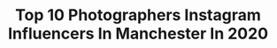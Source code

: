 ---
title: Top 10 Photographers Instagram Influencers In Manchester In 2020
description: >-
  Find top photographers Instagram influencers in Manchester in 2020. Most popular hashtags: #airbus #manchester #boeing #manchesterairport.
platform: Instagram
profiles:
  - username: "mattmcnulty_photo"
    fullname: >-
      Matt McNulty
    location: "United Kingdom"
    followers: 11259
    engagement: 797
    commentsToLikes: 0.011650
    avatar: "https://scontent-ams4-1.cdninstagram.com/v/t51.2885-19/s320x320/87693249_696983821047994_3073928623690874880_n.jpg?_nc_ht=scontent-ams4-1.cdninstagram.com&_nc_ohc=NJFRQC4uZp8AX8Wk2H4&oh=cd6cd5ac255eaa77d5d27c95ad7d189b&oe=5EB90C1B"
    verified: false
    hashtags: "#premierleague, #youthfootball, #football, #rodri"
  - username: "tonyhunter_bw"
    fullname: >-
      Tony Hunter
    location: "United Kingdom"
    followers: 7289
    engagement: 1392
    commentsToLikes: 0.037689
    avatar: "https://scontent-nrt1-1.cdninstagram.com/v/t51.2885-19/s320x320/81842333_1080194912324367_1707898555617771520_n.jpg?_nc_ht=scontent-nrt1-1.cdninstagram.com&_nc_ohc=z35c6zWz7SgAX8YUHQH&oh=76db7e32c9509b4fda9a5806b4411931&oe=5EB6B861"
    verified: false
    hashtags: "#pr0ject, #raw, #sonycollective, #bnw"
  - username: "foodshak"
    fullname: >-
      FoodShak
    location: "United Kingdom"
    followers: 19435
    engagement: 493
    commentsToLikes: 0.041281
    avatar: "https://scontent-amt2-1.cdninstagram.com/v/t51.2885-19/s320x320/71534008_544182069658743_5162428463612690432_n.jpg?_nc_ht=scontent-amt2-1.cdninstagram.com&_nc_ohc=at6zHr4wVWgAX_cAWH7&oh=65a1b134852074cd2e3292453a8c158d&oe=5EB8F3BB"
    verified: false
    hashtags: "#foodshak, #foodstagram, #burger, #foodgram"
  - username: "supersiavro"
    fullname: >-
      Simon
    location: "United Kingdom"
    followers: 2322
    engagement: 1436
    commentsToLikes: 0.090693
    avatar: "https://scontent-ams4-1.cdninstagram.com/v/t51.2885-19/s320x320/73165365_1075498882841335_517539049452339200_n.jpg?_nc_ht=scontent-ams4-1.cdninstagram.com&_nc_ohc=q1M969KRAqAAX89Uf-I&oh=026c45e0fcfbf78a078d2006bf062b5d&oe=5EA4D5B4"
    verified: false
    hashtags: "#a319, #cathaypacific, #boeinglovers, #jet2"
  - username: "danvernonphoto"
    fullname: >-
      Dan Vernon
    location: "United Kingdom"
    followers: 7434
    engagement: 773
    commentsToLikes: 0.014735
    avatar: "https://scontent-lhr8-1.cdninstagram.com/v/t51.2885-19/s320x320/23734981_128303007847626_1708501581911031808_n.jpg?_nc_ht=scontent-lhr8-1.cdninstagram.com&_nc_ohc=QPzwZoavUt4AX9JJEUA&oh=b9e1b4b42ba893dd1edf97dc608d35b5&oe=5EBA9950"
    verified: false
    hashtags: "#runner, #sunset, #peakdistrictphotography, #documentary"
  - username: "enda_burke"
    fullname: >-
      Enda Burke
    location: "United Kingdom"
    followers: 8626
    engagement: 958
    commentsToLikes: 0.008968
    avatar: "https://scontent-ams4-1.cdninstagram.com/v/t51.2885-19/s320x320/18514292_1695941040700339_5620729799405207552_a.jpg?_nc_ht=scontent-ams4-1.cdninstagram.com&_nc_ohc=vzTTFOivluoAX-JJPBp&oh=d767048746ef7b7a2a03e4a8f0e2368f&oe=5EB9E41B"
    verified: false
    hashtags: "#airatlanta, #panning, #a330, #eastmidlands"
  - username: "matthewsaviation"
    fullname: >-
      Matt NCL Planespotter 🛫 (5K)
    location: "United Kingdom"
    followers: 5179
    engagement: 1048
    commentsToLikes: 0.108279
    avatar: "https://scontent-lhr8-1.cdninstagram.com/v/t51.2885-19/s320x320/90672926_1296807820527209_5901264238407581696_n.jpg?_nc_ht=scontent-lhr8-1.cdninstagram.com&_nc_ohc=fmW2_I00DwAAX-tOg6_&oh=a1e20032f1fdc644d5ca21091a4de52f&oe=5EBB381D"
    verified: false
    hashtags: "#changiairport, #777, #aviator, #boeing747"
  - username: "saraolkowska"
    fullname: >-
      Sara Olkowska
    location: "United Kingdom"
    followers: 17195
    engagement: 543
    commentsToLikes: 0.088062
    avatar: "https://scontent-gmp1-1.cdninstagram.com/v/t51.2885-19/s150x150/28153186_176605356399528_6313241156457070592_n.jpg?_nc_ht=scontent-gmp1-1.cdninstagram.com&_nc_ohc=GJqL476HEPQAX9q1ZFN&oh=e0fd66fa09c6861e38fad2087fc8435f&oe=5EB704EA"
    verified: false
    hashtags: "#whitesmile, #gazi, #cookingwomaninthekitchen, #blondegirlwithglasses"
  - username: "tinaob83"
    fullname: >-
      Tina O’Brien
    location: "United Kingdom"
    followers: 426247
    engagement: 264
    commentsToLikes: 0.011179
    avatar: "https://scontent-lhr8-1.cdninstagram.com/v/t51.2885-19/s320x320/25010278_143391313030198_1245497643476451328_n.jpg?_nc_ht=scontent-lhr8-1.cdninstagram.com&_nc_ohc=Aeev-WBGmTwAX-Lh7h9&oh=3bb6cd2b60079f3f7bf6d3a3dee4abb7&oe=5EBBFC49"
    verified: true
    hashtags: "#thefellas, #isolationcreation, #clapforourcarers, #tbt"
  - username: "benjaminwheeler"
    fullname: >-
      Benjamin Wheeler
    location: "United Kingdom"
    followers: 16141
    engagement: 505
    commentsToLikes: 0.039140
    avatar: "https://scontent-lht6-1.cdninstagram.com/v/t51.2885-19/s320x320/41056627_2224058087828330_6309515122003935232_n.jpg?_nc_ht=scontent-lht6-1.cdninstagram.com&_nc_ohc=wmxZVtmtMwkAX9U9Dnu&oh=e509c96dfd69d73e98f3f9e86aa5eaab&oe=5EBA168B"
    verified: false
    hashtags: "#dusk, #joshuatreenationalpark, #temperatehouse, #lighttunnel"
---
